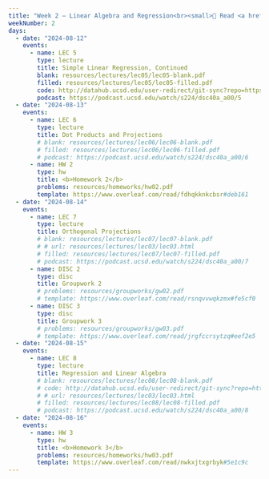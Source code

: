 ```yaml
---
title: "Week 2 – Linear Algebra and Regression<br><small>📘 Read <a href='resources/notes/notes_chapter_2.pdf#page=7'>Note 2, Pages 7-13</a>, the <a href='faqs'>Week 2 Lecture FAQs</a>, and <a href='resources/notes/notes_chapter_2.pdf#page=10'>Note 2, Pages 10-19</a>.</small>"
weekNumber: 2
days:
  - date: "2024-08-12"
    events:
      - name: LEC 5
        type: lecture
        title: Simple Linear Regression, Continued
        blank: resources/lectures/lec05/lec05-blank.pdf
        filled: resources/lectures/lec05/lec05-filled.pdf
        code: http://datahub.ucsd.edu/user-redirect/git-sync?repo=https://github.com/dsc-courses/dsc40a-2024-su-ii&subPath=lectures/lec05/lec05-code.ipynb
        podcast: https://podcast.ucsd.edu/watch/s224/dsc40a_a00/5
  - date: "2024-08-13"
    events:
      - name: LEC 6
        type: lecture
        title: Dot Products and Projections
        # blank: resources/lectures/lec06/lec06-blank.pdf
        # filled: resources/lectures/lec06/lec06-filled.pdf
        # podcast: https://podcast.ucsd.edu/watch/s224/dsc40a_a00/6
      - name: HW 2
        type: hw
        title: <b>Homework 2</b>
        problems: resources/homeworks/hw02.pdf
        template: https://www.overleaf.com/read/fdhqkknkcbsr#deb161
  - date: "2024-08-14"
    events:
      - name: LEC 7
        type: lecture
        title: Orthogonal Projections
        # blank: resources/lectures/lec07/lec07-blank.pdf
        # # url: resources/lectures/lec03/lec03.html
        # filled: resources/lectures/lec07/lec07-filled.pdf
        # podcast: https://podcast.ucsd.edu/watch/s224/dsc40a_a00/7
      - name: DISC 2
        type: disc
        title: Groupwork 2
        # problems: resources/groupworks/gw02.pdf
        # template: https://www.overleaf.com/read/rsnqvvwqkzmx#fe5cf0
      - name: DISC 3
        type: disc
        title: Groupwork 3
        # problems: resources/groupworks/gw03.pdf
        # template: https://www.overleaf.com/read/jrgfccrsytzq#eef2e5
  - date: "2024-08-15"
    events:
      - name: LEC 8
        type: lecture
        title: Regression and Linear Algebra
        # blank: resources/lectures/lec08/lec08-blank.pdf
        # code: http://datahub.ucsd.edu/user-redirect/git-sync?repo=https://github.com/dsc-courses/dsc40a-2024-su-ii&subPath=lectures/lec08/lec08-code.ipynb
        # # url: resources/lectures/lec03/lec03.html
        # filled: resources/lectures/lec08/lec08-filled.pdf
        # podcast: https://podcast.ucsd.edu/watch/s224/dsc40a_a00/8
  - date: "2024-08-16"
    events:
      - name: HW 3
        type: hw
        title: <b>Homework 3</b>
        problems: resources/homeworks/hw03.pdf
        template: https://www.overleaf.com/read/nwkxjtxgrbyk#5e1c9c
---
```

